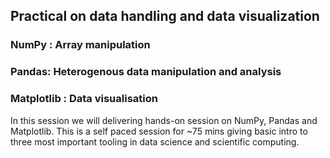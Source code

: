 ## Practical on data handling and data visualization 

### **NumPy** : Array manipulation

### **Pandas**: Heterogenous data manipulation and analysis

### **Matplotlib** : Data visualisation 

In this session we will delivering hands-on session on NumPy, Pandas and Matplotlib. This is a self paced session for ~75 mins giving basic intro to three most important tooling in data science and scientific computing. 


